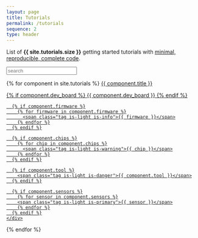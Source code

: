 ```yaml
---
layout: page
title: Tutorials
permalink: /tutorials
sequence: 2
type: header
---
```


<p class="subtitle">List of <strong>{{ site.tutorials.size }}</strong> getting started tutorials with <a href="https://stackoverflow.com/help/mcve">minimal, reproducible, complete code</a>.</p>

<style id="search_style"></style>

<nav class="panel">
  <div class="panel-block">
    <p class="control has-icons-left">
      <input class="input is-large" type="text" id="search" placeholder="search">
      <span class="icon is-small is-left">
        <i class="fas fa-search" aria-hidden="true"></i>
      </span>
    </p>
  </div>

  {% for component in site.tutorials %}
  <a class="panel-block searchable" data-index="{{ component.title | downcase }} {% for item in component.features %}{{ item | downcase }} {% endfor %} {% for item in component.sensors %}{{ item | downcase }} {% endfor %} {% for item in component.chips %}{{ item | downcase }} {% endfor %} {% if component.dev_board %} {{component.dev_board | downcase }} {% endif %} " href="{{ component.url }}">
    <span class="panel-icon">
      <i class="fas fa-book" aria-hidden="true"></i>
    </span>
    {{ component.title }}
    <div class="tags">
      {% if component.dev_board %}
        <span class="tag is-light is-danger">{{ component.dev_board }}</span>
      {% endif %}

      {% if component.firmware %}
        {% for firmware in component.firmware %}
          <span class="tag is-light is-info">{{ firmware }}</span>
        {% endfor %}
      {% endif %}

      {% if component.chips %}
        {% for chip in component.chips %}
          <span class="tag is-light is-warning">{{ chip }}</span>
        {% endfor %}
      {% endif %}

      {% if component.tool %}
        <span class="tag is-light is-danger">{{ component.tool }}</span>
      {% endif %}

      {% if component.sensors %}
        {% for sensor in component.sensors %}
        <span class="tag is-light is-primary">{{ sensor }}</span>
        {% endfor %}
      {% endif %}
    </div>
  </a>
  {% endfor %}
</nav>
